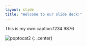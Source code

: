 ```yaml
---
layout: slide
title: "Welcome to our slide deck!"
---
```


This is my own caption.1234 9876

![poptocat2](https://octodex.github.com/images/poptocat_v2.png)
{: .center}
